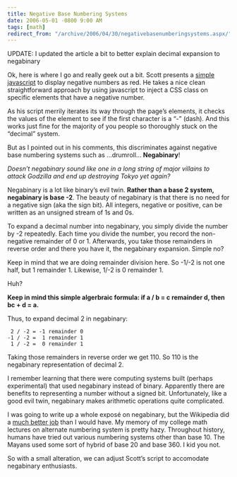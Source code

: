 ```yaml
---
title: Negative Base Numbering Systems
date: 2006-05-01 -0800 9:00 AM
tags: [math]
redirect_from: "/archive/2006/04/30/negativebasenumberingsystems.aspx/"
---
```


UPDATE: I updated the article a bit to better explain decimal expansion to negabinary

Ok, here is where I go and really geek out a bit. Scott presents a [simple javascript](http://www.hanselman.com/blog/MakingNegativeNumbersTurnRedUsingCSSAndJavascript.aspx "Making Negative Numbers Turn Red") to display negative numbers as red. He takes a nice clean straightforward approach by using javascript to inject a CSS class on
specific elements that have a negative number.

As his script merrily iterates its way through the page’s elements, it checks the values of the element to see if the first character is a “-” (dash). And this works just fine for the majority of you people so thoroughly stuck on the “decimal” system.

But as I pointed out in his comments, this discriminates against negative base numbering systems such as ...drumroll... **Negabinary**!

*Doesn’t negabinary sound like one in a long string of major villains to attack Godzilla and end up destroying Tokyo yet again?*

Negabinary is a lot like binary’s evil twin. **Rather than a base 2 system, negabinary is base -2**. The beauty of negabinary is that there is no need for a negative sign (aka the sign bit). All integers, negative or positive, can be written as an unsigned stream of 1s and 0s.

To expand a decimal number into negabinary, you simply divide the number by -2 repeatedly. Each time you divide the number, you record the non-negative remainder of 0 or 1. Afterwards, you take those remainders in reverse order and there you have it, the negabinary expansion. Simple no?

Keep in mind that we are doing remainder division here. So -1/-2 is not one half, but 1 remainder 1. Likewise, 1/-2 is 0 remainder 1.

Huh?

**Keep in mind this simple algerbraic formula: if a / b = c remainder d, then bc + d = a.**

Thus, to expand decimal 2 in negabinary:

     2 / -2 = -1 remainder 0
    -1 / -2 =  1 remainder 1
     1 / -2 =  0 remainder 1

Taking those remainders in reverse order we get 110. So 110 is the negabinary representation of decimal 2.

I remember learning that there were computing systems built (perhaps experimental) that used negabinary instead of binary. Apparently there are benefits to representing a number without a signed bit. Unfortunately, like a good evil twin, negabinary makes arithmetic
operations quite complicated.

I was going to write up a whole exposé on negabinary, but the Wikipedia did a [much better
job](http://en.wikipedia.org/wiki/Negabinary "Negabinary") than I would have. My memory of my college math lectures on alternate numbering system is pretty hazy. Throughout history, humans have tried out various numbering systems other than base 10. The Mayans used some sort of hybrid of base 20 and base 360. I kid you not.

So with a small alteration, we can adjust Scott’s script to accomodate negabinary enthusiasts.
